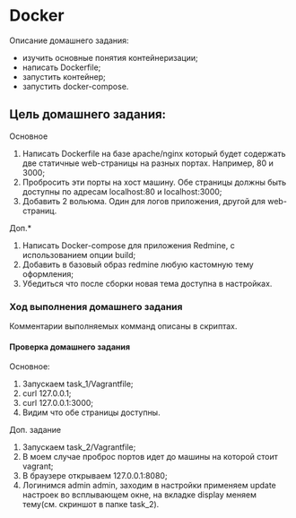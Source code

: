 #  Docker

Описание домашнего задания:
- изучить основные понятия контейнеризации;
- написать Dockerfile;
- запустить контейнер;
- запустить docker-compose.

## Цель домашнего задания:

Основное
1. Написать Dockerfile на базе apache/nginx который будет содержать две статичные web-страницы
на разных портах. Например, 80 и 3000;
2. Пробросить эти порты на хост машину. Обе страницы должны быть доступны по адресам
localhost:80 и localhost:3000;
3. Добавить 2 вольюма. Один для логов приложения, другой для web-страниц.

Доп.*
1. Написать Docker-compose для приложения Redmine, с использованием опции build;
2. Добавить в базовый образ redmine любую кастомную тему оформления;
3. Убедиться что после сборки новая тема доступна в настройках.

### Ход выполнения домашнего задания

Комментарии выполняемых комманд описаны в скриптах.

#### Проверка домашнего задания

Основное:
1) Запускаем task_1/Vagrantfile;
2) curl 127.0.0.1;
3) curl 127.0.0.1:3000;
4) Видим что обе страницы доступны.

Доп. задание
1) Запускаем task_2/Vagrantfile;
2) В моем случае проброс портов идет до машины на которой стоит vagrant;
3) В браузере открываем 127.0.0.1:8080;
4) Логинимся admin admin, заходим в настройки применяем update настроек во всплывающем окне, на вкладке display меняем тему(см. скриншот в папке task_2).
